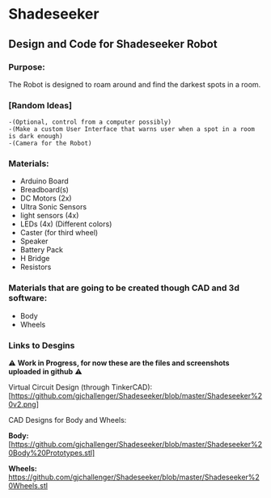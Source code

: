# Shadeseeker
## Design and Code for Shadeseeker Robot

### Purpose:
   The Robot is designed to roam around and find the darkest spots in a room.
  
### [Random Ideas]
    -(Optional, control from a computer possibly)
    -(Make a custom User Interface that warns user when a spot in a room is dark enough)
    -(Camera for the Robot)
    
### Materials:
- Arduino Board
- Breadboard(s)
- DC Motors (2x)
- Ultra Sonic Sensors
- light sensors (4x)
- LEDs (4x) (Different colors)
- Caster (for third wheel)
- Speaker
- Battery Pack
- H Bridge
- Resistors

### Materials that are going to be created though CAD and 3d software:
- Body
- Wheels

### Links to Desgins
:warning: **Work in Progress, for now these are the files and screenshots uploaded in github** :warning:

Virtual Circuit Design (through TinkerCAD):
[https://github.com/gjchallenger/Shadeseeker/blob/master/Shadeseeker%20v2.png]

CAD Designs for Body and Wheels:

**Body:** [https://github.com/gjchallenger/Shadeseeker/blob/master/Shadeseeker%20Body%20Prototypes.stl]

**Wheels:** https://github.com/gjchallenger/Shadeseeker/blob/master/Shadeseeker%20Wheels.stl
